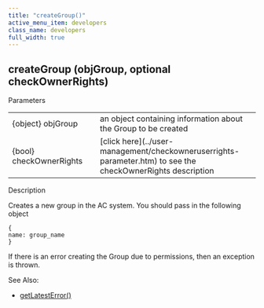 ```yaml
---
title: "createGroup()"
active_menu_item: developers
class_name: developers
full_width: true
---
```



## createGroup (objGroup, optional checkOwnerRights)

Parameters

<table>
<tr>
<td width="183">
{object} objGroup

</td>
<td width="15">
</td>
<td width="682">
an object containing information about the Group to be created

</td>
</tr>
<tr>
<td width="183">
{bool} checkOwnerRights

</td>
<td width="15">
</td>
<td width="682">
[click here](../user-management/checkowneruserrights-parameter.htm) to see the checkOwnerRights description

</td>
</tr>
</table>

Description

Creates a new group in the AC system. You should pass in the following object

    {
    name: group_name
    }
   

If there is an error creating the Group due to permissions, then an exception is thrown.

See Also:

 - [getLatestError()](../../ssj-object/miscellaneous/getlatesterror.htm)

